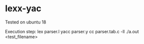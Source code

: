 # lexx-yac
Tested on ubuntu 18

Execution step:
lex parser.l
yacc parser.y
cc parser.tab.c -ll
./a.out <test_filename>

